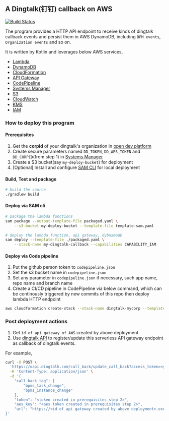## A Dingtalk(钉钉) callback on AWS

[![Build Status](https://travis-ci.org/zxkane/dingtalk-callback-on-aws.svg?branch=master)](https://travis-ci.org/zxkane/dingtalk-callback-on-aws)

The program provides a HTTP API endpoint to receive kinds of dingtalk callback events and persist them in AWS DynamoDB, including `BPM events`, `Organization events` and so on.

It is written by Kotlin and leverages below AWS services,

- [Lambda](https://aws.amazon.com/lambda/)
- [DynamoDB](https://aws.amazon.com/dynamodb/)
- [CloudFormation](https://aws.amazon.com/cloudformation/)
- [API Gateway](https://aws.amazon.com/api-gateway/)
- [CodePipeline](https://aws.amazon.com/codepipeline/)
- [Systems Manager](https://aws.amazon.com/systems-manager/)
- [S3](https://aws.amazon.com/s3/)
- [CloudWatch](https://aws.amazon.com/cloudwatch/)
- [KMS](https://aws.amazon.com/kms/)
- [IAM](https://aws.amazon.com/iam/)

### How to deploy this program

#### Prerequisites

1. Get the **corpid** of your dingtalk's organization in [open dev platform](https://open-dev.dingtalk.com/#/index)
1. Create secure parameters named `DD_TOKEN`, `DD_AES_TOKEN` and `DD_CORPID`(from step 1) in [Systems Manager
](https://ap-southeast-1.console.aws.amazon.com/systems-manager/parameters?region=ap-southeast-1)
1. Create a S3 bucket(say `my-deploy-bucket`) for deployment
1. [Optional] Install and configure [SAM CLI](https://docs.aws.amazon.com/serverless-application-model/latest/developerguide/serverless-sam-cli-install.html) for local deployment

#### Build, Test and package

```bash
# build the source
./gradlew build
```

####  Deploy via SAM cli

```bash
# package the lambda functions
sam package --output-template-file packaged.yaml \
    --s3-bucket my-deploy-bucket --template-file template-sam.yaml
    
# deploy the lambda function, api gateway, dybnamodb
sam deploy --template-file ./packaged.yaml \
    --stack-name my-dingtalk-callback --capabilities CAPABILITY_IAM
```

#### Deploy via Code pipeline
1. Put the github person token to `codepipeline.json`
2. Set the s3 bucket name in `codepipeline.json` 
3. Set any parameter in `codepipeline.json` if necessary, such app name, repo name and branch name
4. Create a CI/CD pipeline in CodePipeline via below command, which can be continously triggered by new commits of this repo then deploy lambda HTTP endpoint
```bash
aws cloudformation create-stack --stack-name dingtalk-mycorp --template-body file://codepipeline.yml --parameters file://codepipeline.json --capabilities CAPABILITY_NAMED_IAM
```

### Post deployment actions

1. Get `id of api gateway of AWS` created by above deployment
2. Use [dingtalk API](https://open-doc.dingtalk.com/microapp/serverapi2/pwz3r5) to register/update this serverless API gateway endpoint as callback of dingtalk events.

For example,

```bash
curl -X POST \
  'https://oapi.dingtalk.com/call_back/update_call_back?access_token=<your token>' \
  -H 'Content-Type: application/json' \
  -d '{
    "call_back_tag": [
        "bpms_task_change",
        "bpms_instance_change"
    ],
    "token": "<token created in prerequisites step 2>",
    "aes_key": "<aes token created in prerequisites step 2>",
    "url": "https://<id of api gateway created by above deployment>.execute-api.<your region>.amazonaws.com/v1/dingtalk"
}' 

```